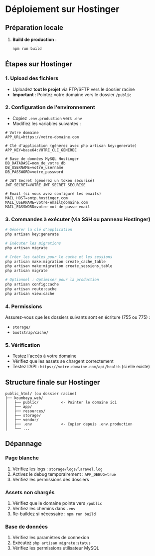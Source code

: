 # Déploiement sur Hostinger

## Préparation locale

1. **Build de production** :
   ```bash
   npm run build
   ```

## Étapes sur Hostinger

### 1. Upload des fichiers
- Uploadez **tout le projet** via FTP/SFTP vers le dossier racine
- **Important** : Pointez votre domaine vers le dossier `/public`

### 2. Configuration de l'environnement
- Copiez `.env.production` vers `.env`
- Modifiez les variables suivantes :

```env
# Votre domaine
APP_URL=https://votre-domaine.com

# Clé d'application (générez avec php artisan key:generate)
APP_KEY=base64:VOTRE_CLE_GENEREE

# Base de données MySQL Hostinger
DB_DATABASE=nom_de_votre_db
DB_USERNAME=votre_username
DB_PASSWORD=votre_password

# JWT Secret (générez un token sécurisé)
JWT_SECRET=VOTRE_JWT_SECRET_SECURISE

# Email (si vous avez configuré les emails)
MAIL_HOST=smtp.hostinger.com
MAIL_USERNAME=votre-email@domaine.com
MAIL_PASSWORD=votre-mot-de-passe-email
```

### 3. Commandes à exécuter (via SSH ou panneau Hostinger)
```bash
# Générer la clé d'application
php artisan key:generate

# Exécuter les migrations
php artisan migrate

# Créer les tables pour le cache et les sessions
php artisan make:migration create_cache_table
php artisan make:migration create_sessions_table
php artisan migrate

# Optionnel : Optimiser pour la production
php artisan config:cache
php artisan route:cache
php artisan view:cache
```

### 4. Permissions
Assurez-vous que les dossiers suivants sont en écriture (755 ou 775) :
- `storage/`
- `bootstrap/cache/`

### 5. Vérification
- Testez l'accès à votre domaine
- Vérifiez que les assets se chargent correctement
- Testez l'API : `https://votre-domaine.com/api/health` (si elle existe)

## Structure finale sur Hostinger
```
public_html/ (ou dossier racine)
├── koumbaya_web/
│   ├── public/          <- Pointer le domaine ici
│   ├── app/
│   ├── resources/
│   ├── storage/
│   ├── vendor/
│   ├── .env             <- Copier depuis .env.production
│   └── ...
```

## Dépannage

### Page blanche
1. Vérifiez les logs : `storage/logs/laravel.log`
2. Activez le debug temporairement : `APP_DEBUG=true`
3. Vérifiez les permissions des dossiers

### Assets non chargés
1. Vérifiez que le domaine pointe vers `/public`
2. Vérifiez les chemins dans `.env`
3. Re-buildez si nécessaire : `npm run build`

### Base de données
1. Vérifiez les paramètres de connexion
2. Exécutez `php artisan migrate:status`
3. Vérifiez les permissions utilisateur MySQL